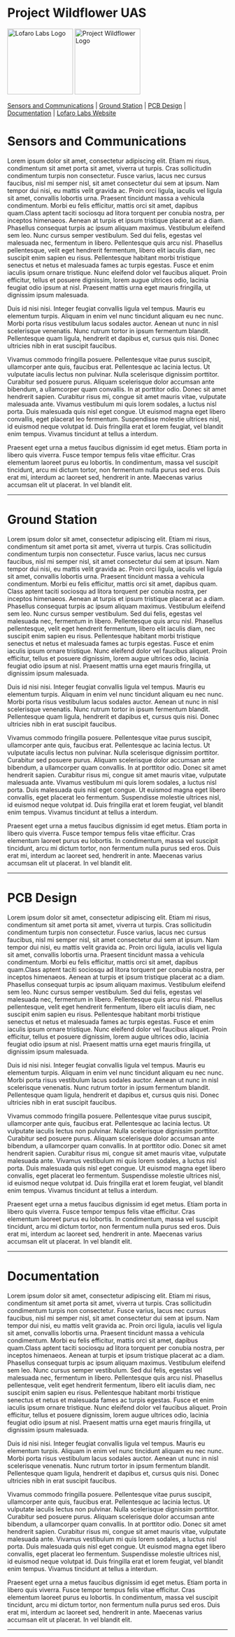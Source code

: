 <!DOCTYPE HTML>
<html lang="en-US">
  <head>
    <meta charset="UTF-8">
  </head>
  <body>
    <!--Main Header-->
    <h1> Project Wildflower UAS </h1>
    <!--Logos-->
    <p float="left">
      <img src="Images\Logos\LofaroLabsLogo.svg" alt="Lofaro Labs Logo" height="150px">
      <img src="Images\Logos\Project_Wildflower.svg" alt="Project Wildflower Logo" height="150px">
    </p>
    <!--Link Bar-->
    <div id="NavBar">
      <p>  
        <a href="#SensorsAndComms" target="_blank">Sensors and Communications</a>
         | 
        <a href="#GroundStation">Ground Station</a>
         | 
        <a href="#PCB_Design">PCB Design</a>
         | 
        <a href="#Documentation">Documentation</a>
         | 
        <a href="http://lofarolabs.com/" target="_blank">Lofaro Labs Website</a>
    </div>
    <!--Section 1: Sensors and Comms Library-->
    <div id="SensorsAndComms">
      <h1>Sensors and Communications</h1>
      <p> Lorem ipsum dolor sit amet, consectetur adipiscing elit. Etiam mi risus, condimentum sit amet porta sit amet, viverra ut turpis. Cras sollicitudin condimentum turpis non consectetur. Fusce varius, lacus nec cursus faucibus, nisl mi semper nisl, sit amet consectetur dui sem at ipsum. Nam tempor dui nisi, eu mattis velit gravida ac. Proin orci ligula, iaculis vel ligula sit amet, convallis lobortis urna. Praesent tincidunt massa a vehicula condimentum. Morbi eu felis efficitur, mattis orci sit amet, dapibus quam.Class aptent taciti sociosqu ad litora torquent per conubia nostra, per inceptos himenaeos. Aenean at turpis et ipsum tristique placerat ac a diam. Phasellus consequat turpis ac ipsum aliquam maximus. Vestibulum eleifend sem leo. Nunc cursus semper vestibulum. Sed dui felis, egestas vel malesuada nec, fermentum in libero. Pellentesque quis arcu nisl. Phasellus pellentesque, velit eget hendrerit fermentum, libero elit iaculis diam, nec suscipit enim sapien eu risus. Pellentesque habitant morbi tristique senectus et netus et malesuada fames ac turpis egestas. Fusce et enim iaculis ipsum ornare tristique. Nunc eleifend dolor vel faucibus aliquet. Proin efficitur, tellus et posuere dignissim, lorem augue ultrices odio, lacinia feugiat odio ipsum at nisl. Praesent mattis urna eget mauris fringilla, ut dignissim ipsum malesuada.

Duis id nisi nisi. Integer feugiat convallis ligula vel tempus. Mauris eu elementum turpis. Aliquam in enim vel nunc tincidunt aliquam eu nec nunc. Morbi porta risus vestibulum lacus sodales auctor. Aenean ut nunc in nisl scelerisque venenatis. Nunc rutrum tortor in ipsum fermentum blandit. Pellentesque quam ligula, hendrerit et dapibus et, cursus quis nisi. Donec ultricies nibh in erat suscipit faucibus.

Vivamus commodo fringilla posuere. Pellentesque vitae purus suscipit, ullamcorper ante quis, faucibus erat. Pellentesque ac lacinia lectus. Ut vulputate iaculis lectus non pulvinar. Nulla scelerisque dignissim porttitor. Curabitur sed posuere purus. Aliquam scelerisque dolor accumsan ante bibendum, a ullamcorper quam convallis. In at porttitor odio. Donec sit amet hendrerit sapien. Curabitur risus mi, congue sit amet mauris vitae, vulputate malesuada ante. Vivamus vestibulum mi quis lorem sodales, a luctus nisl porta. Duis malesuada quis nisl eget congue. Ut euismod magna eget libero convallis, eget placerat leo fermentum. Suspendisse molestie ultrices nisl, id euismod neque volutpat id. Duis fringilla erat et lorem feugiat, vel blandit enim tempus. Vivamus tincidunt at tellus a interdum.

Praesent eget urna a metus faucibus dignissim id eget metus. Etiam porta in libero quis viverra. Fusce tempor tempus felis vitae efficitur. Cras elementum laoreet purus eu lobortis. In condimentum, massa vel suscipit tincidunt, arcu mi dictum tortor, non fermentum nulla purus sed eros. Duis erat mi, interdum ac laoreet sed, hendrerit in ante. Maecenas varius accumsan elit ut placerat. In vel blandit elit.</p>
    </div>
    <hr>
    <!--Section 2: Ground Station-->
    <div id="GroundStation">
      <h1>Ground Station</h1>
      <p>Lorem ipsum dolor sit amet, consectetur adipiscing elit. Etiam mi risus, condimentum sit amet porta sit amet, viverra ut turpis. Cras sollicitudin condimentum turpis non consectetur. Fusce varius, lacus nec cursus faucibus, nisl mi semper nisl, sit amet consectetur dui sem at ipsum. Nam tempor dui nisi, eu mattis velit gravida ac. Proin orci ligula, iaculis vel ligula sit amet, convallis lobortis urna. Praesent tincidunt massa a vehicula condimentum. Morbi eu felis efficitur, mattis orci sit amet, dapibus quam. Class aptent taciti sociosqu ad litora torquent per conubia nostra, per inceptos himenaeos. Aenean at turpis et ipsum tristique placerat ac a diam. Phasellus consequat turpis ac ipsum aliquam maximus. Vestibulum eleifend sem leo. Nunc cursus semper vestibulum. Sed dui felis, egestas vel malesuada nec, fermentum in libero. Pellentesque quis arcu nisl. Phasellus pellentesque, velit eget hendrerit fermentum, libero elit iaculis diam, nec suscipit enim sapien eu risus. Pellentesque habitant morbi tristique senectus et netus et malesuada fames ac turpis egestas. Fusce et enim iaculis ipsum ornare tristique. Nunc eleifend dolor vel faucibus aliquet. Proin efficitur, tellus et posuere dignissim, lorem augue ultrices odio, lacinia feugiat odio ipsum at nisl. Praesent mattis urna eget mauris fringilla, ut dignissim ipsum malesuada.

Duis id nisi nisi. Integer feugiat convallis ligula vel tempus. Mauris eu elementum turpis. Aliquam in enim vel nunc tincidunt aliquam eu nec nunc. Morbi porta risus vestibulum lacus sodales auctor. Aenean ut nunc in nisl scelerisque venenatis. Nunc rutrum tortor in ipsum fermentum blandit. Pellentesque quam ligula, hendrerit et dapibus et, cursus quis nisi. Donec ultricies nibh in erat suscipit faucibus.

Vivamus commodo fringilla posuere. Pellentesque vitae purus suscipit, ullamcorper ante quis, faucibus erat. Pellentesque ac lacinia lectus. Ut vulputate iaculis lectus non pulvinar. Nulla scelerisque dignissim porttitor. Curabitur sed posuere purus. Aliquam scelerisque dolor accumsan ante bibendum, a ullamcorper quam convallis. In at porttitor odio. Donec sit amet hendrerit sapien. Curabitur risus mi, congue sit amet mauris vitae, vulputate malesuada ante. Vivamus vestibulum mi quis lorem sodales, a luctus nisl porta. Duis malesuada quis nisl eget congue. Ut euismod magna eget libero convallis, eget placerat leo fermentum. Suspendisse molestie ultrices nisl, id euismod neque volutpat id. Duis fringilla erat et lorem feugiat, vel blandit enim tempus. Vivamus tincidunt at tellus a interdum.

Praesent eget urna a metus faucibus dignissim id eget metus. Etiam porta in libero quis viverra. Fusce tempor tempus felis vitae efficitur. Cras elementum laoreet purus eu lobortis. In condimentum, massa vel suscipit tincidunt, arcu mi dictum tortor, non fermentum nulla purus sed eros. Duis erat mi, interdum ac laoreet sed, hendrerit in ante. Maecenas varius accumsan elit ut placerat. In vel blandit elit.</p>
    </div>
    <hr>
    <!--Section 3: PCB Design-->
    <div id="PCB_Design">
      <h1>PCB Design</h1>
      <p>Lorem ipsum dolor sit amet, consectetur adipiscing elit. Etiam mi risus, condimentum sit amet porta sit amet, viverra ut turpis. Cras sollicitudin condimentum turpis non consectetur. Fusce varius, lacus nec cursus faucibus, nisl mi semper nisl, sit amet consectetur dui sem at ipsum. Nam tempor dui nisi, eu mattis velit gravida ac. Proin orci ligula, iaculis vel ligula sit amet, convallis lobortis urna. Praesent tincidunt massa a vehicula condimentum. Morbi eu felis efficitur, mattis orci sit amet, dapibus quam.Class aptent taciti sociosqu ad litora torquent per conubia nostra, per inceptos himenaeos. Aenean at turpis et ipsum tristique placerat ac a diam. Phasellus consequat turpis ac ipsum aliquam maximus. Vestibulum eleifend sem leo. Nunc cursus semper vestibulum. Sed dui felis, egestas vel malesuada nec, fermentum in libero. Pellentesque quis arcu nisl. Phasellus pellentesque, velit eget hendrerit fermentum, libero elit iaculis diam, nec suscipit enim sapien eu risus. Pellentesque habitant morbi tristique senectus et netus et malesuada fames ac turpis egestas. Fusce et enim iaculis ipsum ornare tristique. Nunc eleifend dolor vel faucibus aliquet. Proin efficitur, tellus et posuere dignissim, lorem augue ultrices odio, lacinia feugiat odio ipsum at nisl. Praesent mattis urna eget mauris fringilla, ut dignissim ipsum malesuada.

Duis id nisi nisi. Integer feugiat convallis ligula vel tempus. Mauris eu elementum turpis. Aliquam in enim vel nunc tincidunt aliquam eu nec nunc. Morbi porta risus vestibulum lacus sodales auctor. Aenean ut nunc in nisl scelerisque venenatis. Nunc rutrum tortor in ipsum fermentum blandit. Pellentesque quam ligula, hendrerit et dapibus et, cursus quis nisi. Donec ultricies nibh in erat suscipit faucibus.

Vivamus commodo fringilla posuere. Pellentesque vitae purus suscipit, ullamcorper ante quis, faucibus erat. Pellentesque ac lacinia lectus. Ut vulputate iaculis lectus non pulvinar. Nulla scelerisque dignissim porttitor. Curabitur sed posuere purus. Aliquam scelerisque dolor accumsan ante bibendum, a ullamcorper quam convallis. In at porttitor odio. Donec sit amet hendrerit sapien. Curabitur risus mi, congue sit amet mauris vitae, vulputate malesuada ante. Vivamus vestibulum mi quis lorem sodales, a luctus nisl porta. Duis malesuada quis nisl eget congue. Ut euismod magna eget libero convallis, eget placerat leo fermentum. Suspendisse molestie ultrices nisl, id euismod neque volutpat id. Duis fringilla erat et lorem feugiat, vel blandit enim tempus. Vivamus tincidunt at tellus a interdum.

Praesent eget urna a metus faucibus dignissim id eget metus. Etiam porta in libero quis viverra. Fusce tempor tempus felis vitae efficitur. Cras elementum laoreet purus eu lobortis. In condimentum, massa vel suscipit tincidunt, arcu mi dictum tortor, non fermentum nulla purus sed eros. Duis erat mi, interdum ac laoreet sed, hendrerit in ante. Maecenas varius accumsan elit ut placerat. In vel blandit elit.
      </p>
    </div>
    <hr>
    <!--Section 4: Documentation-->
    <div id="Documentation">
      <h1>Documentation</h1>
      <p>Lorem ipsum dolor sit amet, consectetur adipiscing elit. Etiam mi risus, condimentum sit amet porta sit amet, viverra ut turpis. Cras sollicitudin condimentum turpis non   consectetur. Fusce varius, lacus nec cursus faucibus, nisl mi semper nisl, sit amet consectetur dui sem at ipsum. Nam tempor dui nisi, eu mattis velit gravida ac. Proin orci ligula, iaculis vel ligula sit amet, convallis lobortis urna. Praesent tincidunt massa a vehicula condimentum. Morbi eu felis efficitur, mattis orci sit amet, dapibus quam.Class aptent taciti sociosqu ad litora torquent per conubia nostra, per inceptos himenaeos. Aenean at turpis et ipsum tristique placerat ac a diam. Phasellus consequat turpis ac ipsum aliquam maximus. Vestibulum eleifend sem leo. Nunc cursus semper vestibulum. Sed dui felis, egestas vel malesuada nec, fermentum in libero. Pellentesque quis arcu nisl. Phasellus pellentesque, velit eget hendrerit fermentum, libero elit iaculis diam, nec suscipit enim sapien eu risus. Pellentesque habitant morbi tristique senectus et netus et malesuada fames ac turpis egestas. Fusce et enim iaculis ipsum ornare tristique. Nunc eleifend dolor vel faucibus aliquet. Proin efficitur, tellus et posuere dignissim, lorem augue ultrices odio, lacinia feugiat odio ipsum at nisl. Praesent mattis urna eget mauris fringilla, ut dignissim ipsum malesuada.

Duis id nisi nisi. Integer feugiat convallis ligula vel tempus. Mauris eu elementum turpis. Aliquam in enim vel nunc tincidunt aliquam eu nec nunc. Morbi porta risus vestibulum lacus sodales auctor. Aenean ut nunc in nisl scelerisque venenatis. Nunc rutrum tortor in ipsum fermentum blandit. Pellentesque quam ligula, hendrerit et dapibus et, cursus quis nisi. Donec ultricies nibh in erat suscipit faucibus.

Vivamus commodo fringilla posuere. Pellentesque vitae purus suscipit, ullamcorper ante quis, faucibus erat. Pellentesque ac lacinia lectus. Ut vulputate iaculis lectus non pulvinar. Nulla scelerisque dignissim porttitor. Curabitur sed posuere purus. Aliquam scelerisque dolor accumsan ante bibendum, a ullamcorper quam convallis. In at porttitor odio. Donec sit amet hendrerit sapien. Curabitur risus mi, congue sit amet mauris vitae, vulputate malesuada ante. Vivamus vestibulum mi quis lorem sodales, a luctus nisl porta. Duis malesuada quis nisl eget congue. Ut euismod magna eget libero convallis, eget placerat leo fermentum. Suspendisse molestie ultrices nisl, id euismod neque volutpat id. Duis fringilla erat et lorem feugiat, vel blandit enim tempus. Vivamus tincidunt at tellus a interdum.

Praesent eget urna a metus faucibus dignissim id eget metus. Etiam porta in libero quis viverra. Fusce tempor tempus felis vitae efficitur. Cras elementum laoreet purus eu lobortis. In condimentum, massa vel suscipit tincidunt, arcu mi dictum tortor, non fermentum nulla purus sed eros. Duis erat mi, interdum ac laoreet sed, hendrerit in ante. Maecenas varius accumsan elit ut placerat. In vel blandit elit.
      </p>
    </div>
    <hr>
    <!--Conclude-->
    </body>
</html>
